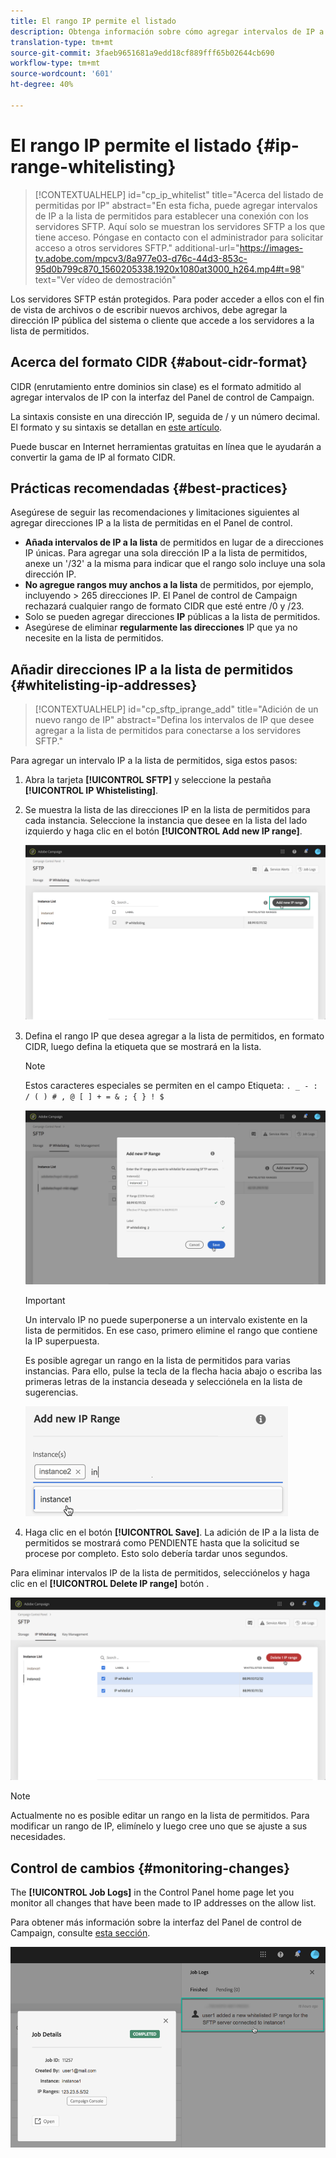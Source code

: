 ```yaml
---
title: El rango IP permite el listado
description: Obtenga información sobre cómo agregar intervalos de IP a la lista de permitidos para el acceso a los servidores SFTP
translation-type: tm+mt
source-git-commit: 3faeb9651681a9edd18cf889fff65b02644cb690
workflow-type: tm+mt
source-wordcount: '601'
ht-degree: 40%

---
```



# El rango IP permite el listado {#ip-range-whitelisting}

>[!CONTEXTUALHELP]
>id="cp_ip_whitelist"
>title="Acerca del listado de permitidas por IP"
>abstract="En esta ficha, puede agregar intervalos de IP a la lista de permitidos para establecer una conexión con los servidores SFTP. Aquí solo se muestran los servidores SFTP a los que tiene acceso. Póngase en contacto con el administrador para solicitar acceso a otros servidores SFTP."
>additional-url="https://images-tv.adobe.com/mpcv3/8a977e03-d76c-44d3-853c-95d0b799c870_1560205338.1920x1080at3000_h264.mp4#t=98" text="Ver vídeo de demostración"

Los servidores SFTP están protegidos. Para poder acceder a ellos con el fin de vista de archivos o de escribir nuevos archivos, debe agregar la dirección IP pública del sistema o cliente que accede a los servidores a la lista de permitidos.

## Acerca del formato CIDR {#about-cidr-format}

CIDR (enrutamiento entre dominios sin clase) es el formato admitido al agregar intervalos de IP con la interfaz del Panel de control de Campaign.

La sintaxis consiste en una dirección IP, seguida de / y un número decimal. El formato y su sintaxis se detallan en [este artículo](https://whatismyipaddress.com/cidr).

Puede buscar en Internet herramientas gratuitas en línea que le ayudarán a convertir la gama de IP al formato CIDR.

## Prácticas recomendadas {#best-practices}

Asegúrese de seguir las recomendaciones y limitaciones siguientes al agregar direcciones IP a la lista de permitidas en el Panel de control.

* **Añada intervalos de IP a la lista** de permitidos en lugar de a direcciones IP únicas. Para agregar una sola dirección IP a la lista de permitidos, anexe un &#39;/32&#39; a la misma para indicar que el rango solo incluye una sola dirección IP.
* **No agregue rangos muy anchos a la lista** de permitidos, por ejemplo, incluyendo > 265 direcciones IP. El Panel de control de Campaign rechazará cualquier rango de formato CIDR que esté entre /0 y /23.
* Solo se pueden agregar direcciones **IP** públicas a la lista de permitidos.
* Asegúrese de eliminar **regularmente las direcciones** IP que ya no necesite en la lista de permitidos.

## Añadir direcciones IP a la lista de permitidos {#whitelisting-ip-addresses}

>[!CONTEXTUALHELP]
>id="cp_sftp_iprange_add"
>title="Adición de un nuevo rango de IP"
>abstract="Defina los intervalos de IP que desee agregar a la lista de permitidos para conectarse a los servidores SFTP."

Para agregar un intervalo IP a la lista de permitidos, siga estos pasos:

1. Abra la tarjeta **[!UICONTROL SFTP]** y seleccione la pestaña **[!UICONTROL IP Whistelisting]**.
1. Se muestra la lista de las direcciones IP en la lista de permitidos para cada instancia. Seleccione la instancia que desee en la lista del lado izquierdo y haga clic en el botón **[!UICONTROL Add new IP range]**.

   ![](assets/control_panel_add_range.png)

1. Defina el rango IP que desea agregar a la lista de permitidos, en formato CIDR, luego defina la etiqueta que se mostrará en la lista.

   >[!NOTE]
   >
   >Estos caracteres especiales se permiten en el campo Etiqueta:
   > `. _ - : / ( ) # , @ [ ] + = & ; { } ! $`

   ![](assets/control_panel_add_range2.png)

   >[!IMPORTANT]
   >
   >Un intervalo IP no puede superponerse a un intervalo existente en la lista de permitidos. En ese caso, primero elimine el rango que contiene la IP superpuesta.
   >
   >Es posible agregar un rango en la lista de permitidos para varias instancias. Para ello, pulse la tecla de la flecha hacia abajo o escriba las primeras letras de la instancia deseada y selecciónela en la lista de sugerencias.

   ![](assets/control_panel_add_range3.png)

1. Haga clic en el botón **[!UICONTROL Save]**. La adición de IP a la lista de permitidos se mostrará como PENDIENTE hasta que la solicitud se procese por completo. Esto solo debería tardar unos segundos.

Para eliminar intervalos IP de la lista de permitidos, selecciónelos y haga clic en el **[!UICONTROL Delete IP range]** botón .

![](assets/control_panel_delete_range2.png)

>[!NOTE]
>
>Actualmente no es posible editar un rango en la lista de permitidos. Para modificar un rango de IP, elimínelo y luego cree uno que se ajuste a sus necesidades.

## Control de cambios {#monitoring-changes}

The **[!UICONTROL Job Logs]** in the Control Panel home page let you monitor all changes that have been made to IP addresses on the allow list.

Para obtener más información sobre la interfaz del Panel de control de Campaign, consulte [esta sección](../../discover/using/discovering-the-interface.md).

![](assets/control_panel_ip_log.png)
